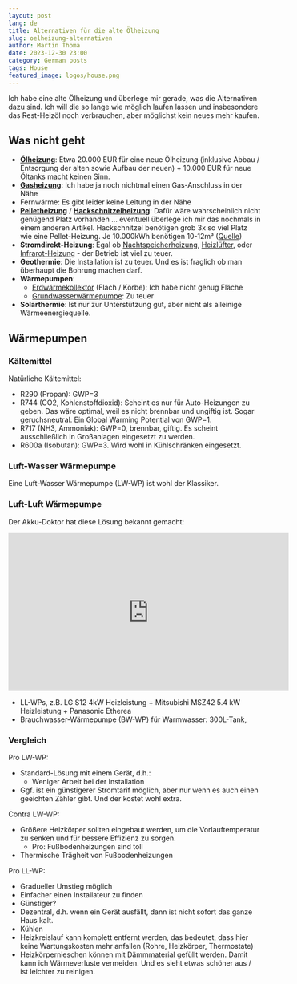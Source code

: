 ```yaml
---
layout: post
lang: de
title: Alternativen für die alte Ölheizung
slug: oelheizung-alternativen
author: Martin Thoma
date: 2023-12-30 23:00
category: German posts
tags: House
featured_image: logos/house.png
---
```

Ich habe eine alte Ölheizung und überlege mir gerade, was die Alternativen dazu
sind. Ich will die so lange wie möglich laufen lassen und insbesondere das
Rest-Heizöl noch verbrauchen, aber möglichst kein neues mehr kaufen.

## Was nicht geht

* [**Ölheizung**](https://de.wikipedia.org/wiki/%C3%96lheizung): Etwa 20.000 EUR für eine neue Ölheizung (inklusive Abbau /
  Entsorgung der alten sowie Aufbau der neuen) + 10.000 EUR für neue Öltanks
  macht keinen Sinn.
* [**Gasheizung**](https://de.wikipedia.org/wiki/Gasheizung): Ich habe ja noch nichtmal einen Gas-Anschluss in der Nähe
* Fernwärme: Es gibt leider keine Leitung in der Nähe
* [**Pelletheizung**](https://de.wikipedia.org/wiki/Pelletheizung) /
  [**Hackschnitzelheizung**](https://de.wikipedia.org/wiki/Hackschnitzelheizung):
  Dafür wäre wahrscheinlich nicht genügend Platz vorhanden … eventuell überlege ich mir
  das nochmals in einem anderen Artikel. Hackschnitzel benötigen grob 3x so viel Platz
  wie eine Pellet-Heizung. Je 10.000kWh benötigen 10-12m³ ([Quelle](https://www.youtube.com/watch?v=BXL6qUc7rag))
* **Stromdirekt-Heizung**: Egal ob
  [Nachtspeicherheizung](https://de.wikipedia.org/wiki/Nachtspeicherheizung),
  [Heizlüfter](https://de.wikipedia.org/wiki/Heizl%C3%BCfter), oder
  [Infrarot-Heizung](https://de.wikipedia.org/wiki/Infrarotstrahler#Infrarotheizung) - der Betrieb ist viel zu teuer.
* **Geothermie**: Die Installation ist zu teuer. Und es ist fraglich ob man
  überhaupt die Bohrung machen darf.
* **Wärmepumpen**:
    * [Erdwärmekollektor](https://de.wikipedia.org/wiki/Erdw%C3%A4rmekollektor) (Flach / Körbe): Ich habe nicht genug Fläche
    * [Grundwasserwärmepumpe](https://de.wikipedia.org/wiki/W%C3%A4rmepumpenheizung#Grundwasserw%C3%A4rmepumpe): Zu teuer
* **Solarthermie**: Ist nur zur Unterstützung gut, aber nicht als alleinige
  Wärmeenergiequelle.


## Wärmepumpen

### Kältemittel

Natürliche Kältemittel:

* R290 (Propan): GWP=3
* R744 (CO2, Kohlenstoffdioxid): Scheint es nur für Auto-Heizungen zu geben. Das wäre optimal, weil
  es nicht brennbar und ungiftig ist. Sogar geruchsneutral. Ein Global Warming
  Potential von GWP=1.
* R717 (NH3, Ammoniak): GWP=0, brennbar, giftig. Es scheint ausschließlich in
  Großanlagen eingesetzt zu werden.
* R600a (Isobutan): GWP=3. Wird wohl in Kühlschränken eingesetzt.


### Luft-Wasser Wärmepumpe

Eine Luft-Wasser Wärmepumpe (LW-WP) ist wohl der Klassiker.

### Luft-Luft Wärmepumpe

Der Akku-Doktor hat diese Lösung bekannt gemacht:

<iframe width="560" height="315" src="https://www.youtube.com/embed/wB8rq-D9PAQ?si=KEw_f8cMgbaB2-2A" title="YouTube video player" frameborder="0" allow="accelerometer; autoplay; clipboard-write; encrypted-media; gyroscope; picture-in-picture; web-share" allowfullscreen></iframe>

* LL-WPs, z.B. LG S12 4kW Heizleistung + Mitsubishi MSZ42 5.4 kW Heizleistung + Panasonic Etherea
* Brauchwasser-Wärmepumpe (BW-WP) für Warmwasser: 300L-Tank,


### Vergleich


Pro LW-WP:

* Standard-Lösung mit einem Gerät, d.h.:
    * Weniger Arbeit bei der Installation
* Ggf. ist ein günstigerer Stromtarif möglich, aber nur wenn es auch einen
  geeichten Zähler gibt. Und der kostet wohl extra.

Contra LW-WP:

* Größere Heizkörper sollten eingebaut werden, um die Vorlauftemperatur zu
  senken und für bessere Effizienz zu sorgen.
    * Pro: Fußbodenheizungen sind toll
* Thermische Trägheit von Fußbodenheizungen

Pro LL-WP:

* Gradueller Umstieg möglich
* Einfacher einen Installateur zu finden
* Günstiger?
* Dezentral, d.h. wenn ein Gerät ausfällt, dann ist nicht sofort das ganze Haus
  kalt.
* Kühlen
* Heizkreislauf kann komplett entfernt werden, das bedeutet, dass hier keine
  Wartungskosten mehr anfallen (Rohre, Heizkörper, Thermostate)
* Heizkörpernieschen können mit Dämmmaterial gefüllt werden. Damit kann ich
  Wärmeverluste vermeiden. Und es sieht etwas schöner aus / ist leichter zu
  reinigen.
